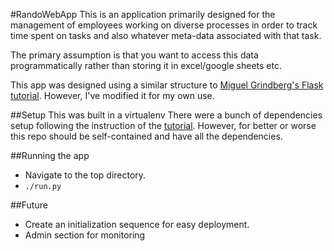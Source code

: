 #RandoWebApp
This is an application primarily designed for the management of employees working on diverse processes in order to track time spent on tasks and also whatever meta-data associated with that task.

The primary assumption is that you want to access this data programmatically rather than storing it in excel/google sheets etc.


This app was designed using a similar structure to [Miguel Grindberg's Flask tutorial]( http://blog.miguelgrinberg.com/post/the-flask-mega-tutorial-part-i-hello-world). However, I've modified it for my own use.

##Setup
This was built in a virtualenv
There were a bunch of dependencies setup following the instruction of the [tutorial](http://blog.miguelgrinberg.com/post/the-flask-mega-tutorial-part-i-hello-world). However, for better or worse this repo should be self-contained and have all the dependencies.

##Running the app
- Navigate to the top directory.
- `./run.py`

##Future
* Create an initialization sequence for easy deployment.
* Admin section for monitoring
